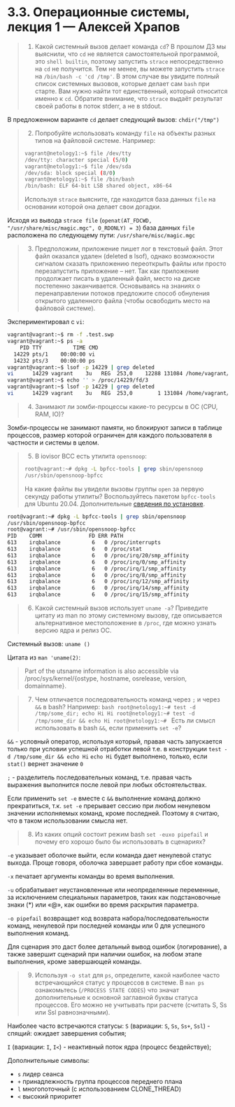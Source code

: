 # 3.3. Операционные системы, лекция 1 — Алексей Храпов

> 1. Какой системный вызов делает команда `cd`? В прошлом ДЗ мы выяснили, что `cd` не является самостоятельной  программой, это `shell builtin`, поэтому запустить `strace` непосредственно на `cd` не получится. Тем не менее, вы можете запустить `strace` на `/bin/bash -c 'cd /tmp'`. В этом случае вы увидите полный список системных вызовов, которые делает сам `bash` при старте. Вам нужно найти тот единственный, который относится именно к `cd`. Обратите внимание, что `strace` выдаёт результат своей работы в поток stderr, а не в stdout.

В предложенном варианте `cd` делает следующий вызов: `chdir("/tmp")`

> 2. Попробуйте использовать команду `file` на объекты разных типов на файловой системе. Например:
> ```bash
> vagrant@netology1:~$ file /dev/tty
> /dev/tty: character special (5/0)
> vagrant@netology1:~$ file /dev/sda
> /dev/sda: block special (8/0)
> vagrant@netology1:~$ file /bin/bash
> /bin/bash: ELF 64-bit LSB shared object, x86-64
> ```
> Используя `strace` выясните, где находится база данных `file` на основании которой она делает свои догадки.

Исходя из вывода `strace file` (`openat(AT_FDCWD, "/usr/share/misc/magic.mgc", O_RDONLY) = 3`) база данных `file` расположена по следующему пути: `/usr/share/misc/magic.mgc`

> 3. Предположим, приложение пишет лог в текстовый файл. Этот файл оказался удален (deleted в lsof), однако возможности сигналом сказать приложению переоткрыть файлы или просто перезапустить приложение – нет. Так как приложение продолжает писать в удаленный файл, место на диске постепенно заканчивается. Основываясь на знаниях о перенаправлении потоков предложите способ обнуления открытого удаленного файла (чтобы освободить место на файловой системе).

Экспериментировал с `vi`:
```bash
vagrant@vagrant:~$ rm -f .test.swp
vagrant@vagrant:~$ ps -a
    PID TTY          TIME CMD
  14229 pts/1    00:00:00 vi
  14232 pts/3    00:00:00 ps
vagrant@vagrant:~$ lsof -p 14229 | grep deleted
vi      14229 vagrant    3u   REG  253,0    12288 131084 /home/vagrant/.test.swp (deleted)
vagrant@vagrant:~$ echo '' > /proc/14229/fd/3
vagrant@vagrant:~$ lsof -p 14229 | grep deleted
vi      14229 vagrant    3u   REG  253,0        1 131084 /home/vagrant/.test.swp (deleted)
```

> 4. Занимают ли зомби-процессы какие-то ресурсы в ОС (CPU, RAM, IO)?

Зомби-процессы не занимают памяти, но блокируют записи в таблице процессов, размер которой ограничен для каждого пользователя в частности и системы в целом.

> 5. В iovisor BCC есть утилита `opensnoop`:
>```bash
>root@vagrant:~# dpkg -L bpfcc-tools | grep sbin/opensnoop
>/usr/sbin/opensnoop-bpfcc
>```
>На какие файлы вы увидели вызовы группы `open` за первую секунду работы утилиты? Воспользуйтесь пакетом `bpfcc-tools` для Ubuntu 20.04. Дополнительные [сведения по установке](https://github.com/iovisor/bcc/blob/master/INSTALL.md).

```bash
root@vagrant:~# dpkg -L bpfcc-tools | grep sbin/opensnoop
/usr/sbin/opensnoop-bpfcc
root@vagrant:~# /usr/sbin/opensnoop-bpfcc
PID    COMM               FD ERR PATH
613    irqbalance          6   0 /proc/interrupts
613    irqbalance          6   0 /proc/stat
613    irqbalance          6   0 /proc/irq/20/smp_affinity
613    irqbalance          6   0 /proc/irq/0/smp_affinity
613    irqbalance          6   0 /proc/irq/1/smp_affinity
613    irqbalance          6   0 /proc/irq/8/smp_affinity
613    irqbalance          6   0 /proc/irq/12/smp_affinity
613    irqbalance          6   0 /proc/irq/14/smp_affinity
613    irqbalance          6   0 /proc/irq/15/smp_affinity
```

> 6. Какой системный вызов использует `uname -a`? Приведите цитату из man по этому системному вызову, где описывается альтернативное местоположение в `/proc`, где можно узнать версию ядра и релиз ОС.

Системный вызов: `uname ()`

Цитата из `man 'uname(2)`:
>Part of the utsname information is also accessible via /proc/sys/kernel/{ostype, hostname, osrelease, version,
       domainname}.

> 7. Чем отличается последовательность команд через `;` и через `&&` в bash? Например:
    ```bash
    root@netology1:~# test -d /tmp/some_dir; echo Hi
    Hi
    root@netology1:~# test -d /tmp/some_dir && echo Hi
    root@netology1:~#
    ```
    Есть ли смысл использовать в bash `&&`, если применить `set -e`?

`&&` - условный оператор, используя который, правая часть запускается только при условии успешной отработки левой
т.е. в конструкции `test -d /tmp/some_dir && echo Hi` `echo Hi` будет выполнено, только, если `stat()` вернет значение `0` 

`;`  - разделитель последовательных команд, т.е. правая часть выражения выполнится после левой при любых обстоятельствах.

Если применить `set -e` вместе с `&&` выполнение команд должно прекратиться, т.к. `set -e` прерывает сессию при любом ненулевом значении исполняемых команд, кроме последней. Поэтому я считаю, что в таком использовании смысла нет.

> 8. Из каких опций состоит режим bash `set -euxo pipefail` и почему его хорошо было бы использовать в сценариях?

`-e`  указывает оболочке выйти, если команда дает ненулевой статус выхода. Проще говоря, оболочка завершает работу при сбое команды.

`-x` печатает аргументы команды во время выполнения.

`-u` обрабатывает неустановленные или неопределенные переменные, за исключением специальных параметров, таких как подстановочные знаки (*) или «@», как ошибки во время раскрытия параметра.

`-o pipefail` возвращает код возврата набора/последовательности команд, ненулевой при последней команды или 0 для успешного выполнения команд.

Для сценария это даст более детальный вывод ошибок (логирование), а также завершит сценарий при наличии ошибок, на любом этапе выполнения, кроме завершающей команды.

> 9. Используя `-o stat` для `ps`, определите, какой наиболее часто встречающийся статус у процессов в системе. В `man ps` ознакомьтесь (`/PROCESS STATE CODES`) что значат дополнительные к основной заглавной буквы статуса процессов. Его можно не учитывать при расчете (считать S, Ss или Ssl равнозначными).

Наиболее часто встречаются статусы:
`S` (вариации: `S`, `Ss`, `Ss+`, `Ssl`) - cпящий: ожидает завершения события; 

`I` (вариации: `I`, `I<`) - неактивный поток ядра (процесс бездействуе);

Дополнительные символы:

- `s` лидер сеанса
- `+` принадлежность группа процессов переднего плана
- `l` многопоточный (с использованием CLONE_THREAD)
- `<` высокий приоритет